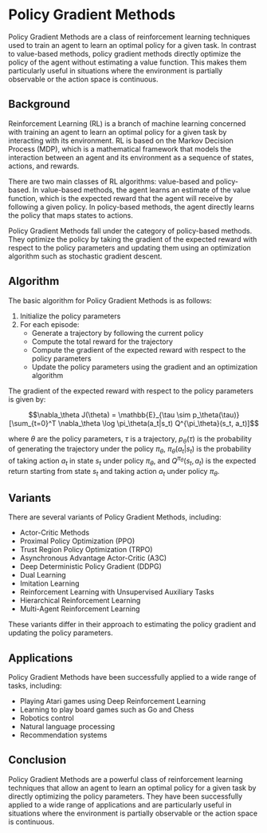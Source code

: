 # Policy Gradient Methods

Policy Gradient Methods are a class of reinforcement learning techniques used to train an agent to learn an optimal policy for a given task. In contrast to value-based methods, policy gradient methods directly optimize the policy of the agent without estimating a value function. This makes them particularly useful in situations where the environment is partially observable or the action space is continuous.

## Background

Reinforcement Learning (RL) is a branch of machine learning concerned with training an agent to learn an optimal policy for a given task by interacting with its environment. RL is based on the Markov Decision Process (MDP), which is a mathematical framework that models the interaction between an agent and its environment as a sequence of states, actions, and rewards.

There are two main classes of RL algorithms: value-based and policy-based. In value-based methods, the agent learns an estimate of the value function, which is the expected reward that the agent will receive by following a given policy. In policy-based methods, the agent directly learns the policy that maps states to actions.

Policy Gradient Methods fall under the category of policy-based methods. They optimize the policy by taking the gradient of the expected reward with respect to the policy parameters and updating them using an optimization algorithm such as stochastic gradient descent.

## Algorithm

The basic algorithm for Policy Gradient Methods is as follows:

1. Initialize the policy parameters
2. For each episode:
    - Generate a trajectory by following the current policy
    - Compute the total reward for the trajectory
    - Compute the gradient of the expected reward with respect to the policy parameters
    - Update the policy parameters using the gradient and an optimization algorithm

The gradient of the expected reward with respect to the policy parameters is given by:

$$\nabla_\theta J(\theta) = \mathbb{E}_{\tau \sim p_\theta(\tau)}[\sum_{t=0}^T \nabla_\theta \log \pi_\theta(a_t|s_t) Q^{\pi_\theta}(s_t, a_t)]$$

where $\theta$ are the policy parameters, $\tau$ is a trajectory, $p_\theta(\tau)$ is the probability of generating the trajectory under the policy $\pi_\theta$, $\pi_\theta(a_t|s_t)$ is the probability of taking action $a_t$ in state $s_t$ under policy $\pi_\theta$, and $Q^{\pi_\theta}(s_t, a_t)$ is the expected return starting from state $s_t$ and taking action $a_t$ under policy $\pi_\theta$.

## Variants

There are several variants of Policy Gradient Methods, including:

- Actor-Critic Methods
- Proximal Policy Optimization (PPO)
- Trust Region Policy Optimization (TRPO)
- Asynchronous Advantage Actor-Critic (A3C)
- Deep Deterministic Policy Gradient (DDPG)
- Dual Learning
- Imitation Learning
- Reinforcement Learning with Unsupervised Auxiliary Tasks
- Hierarchical Reinforcement Learning
- Multi-Agent Reinforcement Learning

These variants differ in their approach to estimating the policy gradient and updating the policy parameters.

## Applications

Policy Gradient Methods have been successfully applied to a wide range of tasks, including:

- Playing Atari games using Deep Reinforcement Learning
- Learning to play board games such as Go and Chess
- Robotics control
- Natural language processing
- Recommendation systems

## Conclusion

Policy Gradient Methods are a powerful class of reinforcement learning techniques that allow an agent to learn an optimal policy for a given task by directly optimizing the policy parameters. They have been successfully applied to a wide range of applications and are particularly useful in situations where the environment is partially observable or the action space is continuous.
